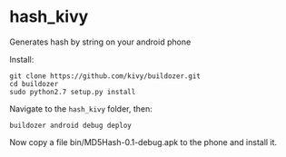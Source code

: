 # hash_kivy
Generates hash by string on your android phone

Install:

```
git clone https://github.com/kivy/buildozer.git
cd buildozer
sudo python2.7 setup.py install
```
Navigate to the `hash_kivy` folder, then:
```
buildozer android debug deploy
```

Now copy a file bin/MD5Hash-0.1-debug.apk to the phone and install it.
